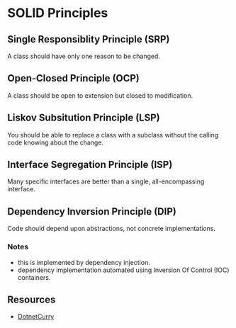 # SOLID Principles

## Single Responsiblity Principle (SRP)

A class should have only one reason to be changed.

## Open-Closed Principle (OCP)

A class should be open to extension but closed to modification.

## Liskov Subsitution Principle (LSP)

You should be able to replace a class with a subclass without the calling code knowing about the change.

## Interface Segregation Principle (ISP)

Many specific interfaces are better than a single, all-encompassing interface.

## Dependency Inversion Principle (DIP)

Code should depend upon abstractions, not concrete implementations.

### Notes

- this is implemented by dependency injection.
- dependency implementation automated using Inversion Of Control (IOC) containers.

## Resources

- [DotnetCurry](http://www.dotnetcurry.com/software-gardening/1365/solid-principles)